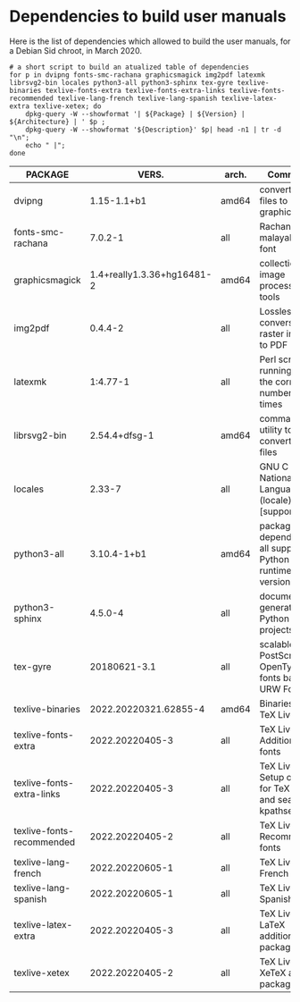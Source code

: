 # Dependencies to build user manuals #

Here is the list of dependencies which allowed to build the user
manuals, for a Debian Sid chroot, in March 2020.

``` shell
# a short script to build an atualized table of dependencies
for p in dvipng fonts-smc-rachana graphicsmagick img2pdf latexmk librsvg2-bin locales python3-all python3-sphinx tex-gyre texlive-binaries texlive-fonts-extra texlive-fonts-extra-links texlive-fonts-recommended texlive-lang-french texlive-lang-spanish texlive-latex-extra texlive-xetex; do
    dpkg-query -W --showformat '| ${Package} | ${Version} | ${Architecture} | ' $p ;
    dpkg-query -W --showformat '${Description}' $p| head -n1 | tr -d "\n";
    echo " |";
done
```

| PACKAGE | VERS. | arch. | Comments |
| ------- | ----- | ----- | -------- |
| dvipng | 1.15-1.1+b1 | amd64 | convert DVI files to PNG graphics |
| fonts-smc-rachana | 7.0.2-1 | all | Rachana malayalam font |
| graphicsmagick | 1.4+really1.3.36+hg16481-2 | amd64 | collection of image processing tools |
| img2pdf | 0.4.4-2 | all | Lossless conversion of raster images to PDF |
| latexmk | 1:4.77-1 | all | Perl script for running LaTeX the correct number of times |
| librsvg2-bin | 2.54.4+dfsg-1 | amd64 | command-line utility to convert SVG files |
| locales | 2.33-7 | all | GNU C Library: National Language (locale) data [support] |
| python3-all | 3.10.4-1+b1 | amd64 | package depending on all supported Python 3 runtime versions |
| python3-sphinx | 4.5.0-4 | all | documentation generator for Python projects |
| tex-gyre | 20180621-3.1 | all | scalable PostScript and OpenType fonts based on URW Fonts |
| texlive-binaries | 2022.20220321.62855-4 | amd64 | Binaries for TeX Live |
| texlive-fonts-extra | 2022.20220405-3 | all | TeX Live: Additional fonts |
| texlive-fonts-extra-links | 2022.20220405-3 | all | TeX Live: Setup of fonts for TeX Live and search via kpathsea |
| texlive-fonts-recommended | 2022.20220405-2 | all | TeX Live: Recommended fonts |
| texlive-lang-french | 2022.20220605-1 | all | TeX Live: French |
| texlive-lang-spanish | 2022.20220605-1 | all | TeX Live: Spanish |
| texlive-latex-extra | 2022.20220405-3 | all | TeX Live: LaTeX additional packages |
| texlive-xetex | 2022.20220405-2 | all | TeX Live: XeTeX and packages |

